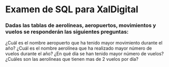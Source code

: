 # Examen de SQL para XalDigital
### Dadas las tablas de aerolíneas, aeropuertos, movimientos y vuelos se responderán las siguientes preguntas:

¿Cuál es el nombre aeropuerto que ha tenido mayor movimiento durante el año?
¿Cuál es el nombre aerolínea que ha realizado mayor número de vuelos durante el año?
¿En qué día se han tenido mayor número de vuelos?
¿Cuáles son las aerolíneas que tienen mas de 2 vuelos por día?
